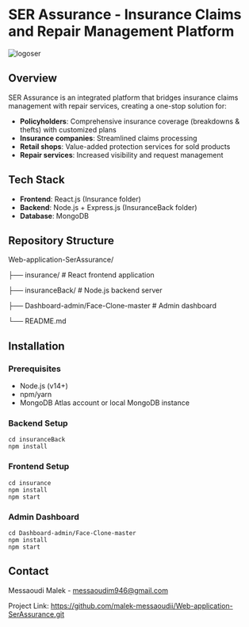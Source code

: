 # SER Assurance - Insurance Claims and Repair Management Platform

![logoser](https://github.com/user-attachments/assets/6d7d76e6-1902-4e68-8f06-b4b4eaf1f4d7)

## Overview
SER Assurance is an integrated platform that bridges insurance claims management with repair services, creating a one-stop solution for:
- **Policyholders**: Comprehensive insurance coverage (breakdowns & thefts) with customized plans
- **Insurance companies**: Streamlined claims processing
- **Retail shops**: Value-added protection services for sold products
- **Repair services**: Increased visibility and request management

## Tech Stack
- **Frontend**: React.js (Insurance folder)
- **Backend**: Node.js + Express.js (InsuranceBack folder) 
- **Database**: MongoDB

## Repository Structure
   Web-application-SerAssurance/
   
   ├── insurance/ # React frontend application
   
   ├── insuranceBack/ # Node.js backend server
   
   ├── Dashboard-admin/Face-Clone-master # Admin dashboard
   
   └── README.md


## Installation

### Prerequisites
- Node.js (v14+)
- npm/yarn
- MongoDB Atlas account or local MongoDB instance

### Backend Setup
```
cd insuranceBack
npm install
```

### Frontend Setup
```
cd insurance
npm install
npm start
```

### Admin Dashboard
```
cd Dashboard-admin/Face-Clone-master
npm install
npm start
```

## Contact

Messaoudi Malek - messaoudim946@gmail.com

Project Link: https://github.com/malek-messaoudii/Web-application-SerAssurance.git
